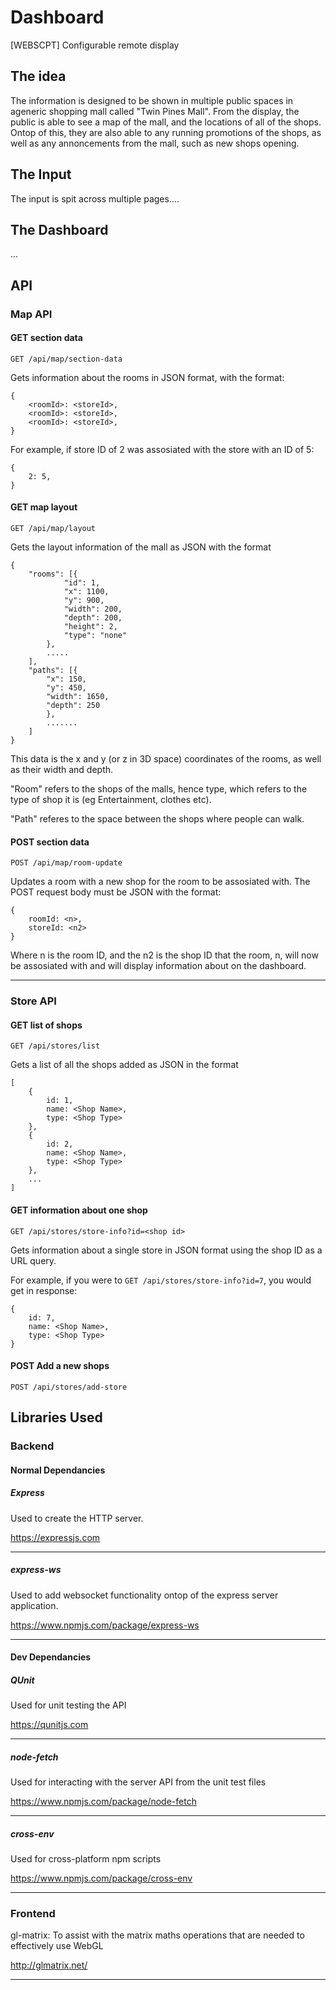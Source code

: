 # Dashboard
[WEBSCPT] Configurable remote display

## The idea

The information is designed to be shown in multiple public spaces in ageneric shopping mall called "Twin Pines Mall". From the display, the public is able to see a map of the mall, and the locations of all of the shops. Ontop of this, they are also able to any running promotions of the shops, as well as any annoncements from the mall, such as new shops opening.

## The Input

The input is spit across multiple pages....

## The Dashboard

...

## API

### Map API

#### GET section data

`GET /api/map/section-data`

Gets information about the rooms in JSON format, with the format:

```
{
    <roomId>: <storeId>,
    <roomId>: <storeId>,
    <roomId>: <storeId>,
}
```
For example, if store ID of 2 was assosiated with the store with an ID of 5:
```
{
    2: 5,
}
```

#### GET map layout

`GET /api/map/layout`

Gets the layout information of the mall as JSON with the format

```
{
    "rooms": [{
            "id": 1,
            "x": 1100,
            "y": 900,
            "width": 200,
            "depth": 200,
            "height": 2,
            "type": "none"
        },
        .....
    ],
    "paths": [{
        "x": 150,
        "y": 450,
        "width": 1650,
        "depth": 250
        },
        .......
    ]
}
```

This data is the x and y (or z in 3D space) coordinates of the rooms, as well as their width and depth. 

"Room" refers to the shops of the malls, hence type, which refers to the type of shop it is (eg Entertainment, clothes etc).

"Path" referes to the space between the shops where people can walk.

#### POST section data

`POST /api/map/room-update`

Updates a room with a new shop for the room to be assosiated with. The POST request body must be JSON with the format:

```
{
    roomId: <n>,
    storeId: <n2>
}
```
Where n is the room ID, and the n2 is the shop ID that the room, n, will now be assosiated with and will display information about on the dashboard.

___

### Store API

#### GET list of shops

`GET /api/stores/list`

Gets a list of all the shops added as JSON in the format

```
[
    {
        id: 1,
        name: <Shop Name>,
        type: <Shop Type>
    },
    {
        id: 2,
        name: <Shop Name>,
        type: <Shop Type>
    },
    ...
]
```

#### GET information about one shop

`GET /api/stores/store-info?id=<shop id>`

Gets information about a single store in JSON format using the shop ID as a URL query.

For example, if you were to `GET /api/stores/store-info?id=7`, you would get in response:

```
{
    id: 7,
    name: <Shop Name>,
    type: <Shop Type>
}
```

#### POST Add a new shops

`POST /api/stores/add-store`

## Libraries Used

### Backend

#### Normal Dependancies

##### Express

Used to create the HTTP server.

https://expressjs.com

___

##### express-ws
Used to add websocket functionality ontop of the express server application.

https://www.npmjs.com/package/express-ws

___

#### Dev Dependancies

##### QUnit

Used for unit testing the API

https://qunitjs.com

___

##### node-fetch

Used for interacting with the server API from the unit test files

https://www.npmjs.com/package/node-fetch

___

##### cross-env

Used for cross-platform npm scripts

https://www.npmjs.com/package/cross-env

___


### Frontend

gl-matrix: To assist with the matrix maths operations that are needed to effectively use WebGL

http://glmatrix.net/

___